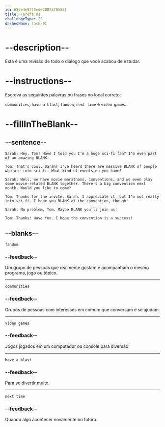 ```yaml
---
id: 685e4e97f6ed62087370555f
title: Tarefa 91
challengeType: 22
dashedName: task-91
---
```


<!-- REVIEW -->

# --description--

Esta é uma revisão de todo o diálogo que você acabou de estudar.

# --instructions--

Escreva as seguintes palavras ou frases no local correto:

`communities`, `have a blast`, `fandom`, `next time` e `video games`.

# --fillInTheBlank--

## --sentence--

`Sarah: Hey, Tom! Have I told you I'm a huge sci-fi fan? I'm even part of an amazing BLANK.`

`Tom: That's cool, Sarah! I've heard there are massive BLANK of people who are into sci-fi. What kind of events do you have?`

`Sarah: Well, we have movie marathons, conventions, and we even play some movie-related BLANK together. There's a big convention next month. Would you like to come?`

`Tom: Thanks for the invite, Sarah. I appreciate it, but I'm not really into sci-fi. I hope you BLANK at the convention, though!`

`Sarah: No problem, Tom. Maybe BLANK you'll join us!`

`Tom: Thanks! Have fun. I hope the convention is a success!`

## --blanks--

`fandom`

### --feedback--

Um grupo de pessoas que realmente gostam e acompanham o mesmo programa, jogo ou tópico.

---

`communities`

### --feedback--

Grupos de pessoas com interesses em comum que conversam e se ajudam.

---

`video games`

### --feedback--

Jogos jogados em um computador ou console para diversão.

---

`have a blast`

### --feedback--

Para se divertir muito.

---

`next time`

### --feedback--

Quando algo acontecer novamente no futuro.
